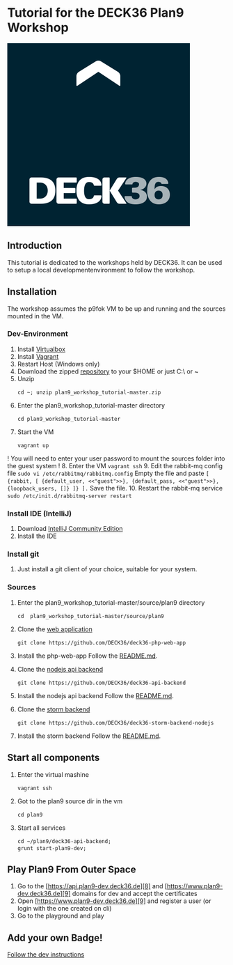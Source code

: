 Tutorial for the DECK36 Plan9 Workshop
======================================
[1]: https://www.virtualbox.org/wiki/Downloads "Virtual Box"
[2]: http://www.vagrantup.com/downloads.html "Vagrant"
[3]: https://github.com/DECK36/plan9_workshop_tutorial/archive/master.zip "Workshop Repo"
[4]: https://github.com/DECK36/deck36-php-web-app "Plan9 Web Application"
[5]: https://github.com/DECK36/deck36-api-backend "Plan9 NodeJS API Backend"
[6]: https://github.com/DECK36/deck36-storm-backend-nodejs "Plan9 Storm Backend with NodeJS"
[7]: http://www.jetbrains.com/idea/download "IntelliJ Download"
[8]: https://api.plan9-dev.deck36.de "Api dev"
[9]: https://www.plan9-dev.deck36.de "Plan9 dev"
[DEVMD]: ./DEV.md "Devmd"
[logo]: ./deck36.png "Deck36 Logo"

![Deck36 Logo][logo]

## Introduction
This tutorial is dedicated to the workshops held by DECK36.
It can be used to setup a local developmentenvironment to follow the workshop.

## Installation
The workshop assumes the p9fok VM to be up and running and the sources mounted in the VM.

### Dev-Environment
1. Install [Virtualbox][1]
2. Install [Vagrant][2]
3. Restart Host (Windows only)
4. Download the zipped [repository][3] to your $HOME or just C:\ or ~
5. Unzip
    ```
    cd ~; unzip plan9_workshop_tutorial-master.zip
    ```
6. Enter the plan9_workshop_tutorial-master directory
    ```
    cd plan9_workshop_tutorial-master
    ```
7. Start the VM
    ```
    vagrant up
    ```
! You will need to enter your user password to mount the sources folder into the guest system !
8. Enter the VM
    ```
    vagrant ssh
    ```
9. Edit the rabbit-mq config file
    ```
    sudo vi /etc/rabbitmq/rabbitmq.config
    ```
    Empty the file and paste
    ```
    [
      {rabbit, [
        {default_user, <<"guest">>},
        {default_pass, <<"guest">>},
        {loopback_users, []}
      ]}
    ].
    ```
    Save the file.
10. Restart the rabbit-mq service
    ```
    sudo /etc/init.d/rabbitmq-server restart
    ```

### Install IDE (IntelliJ)
1. Download [IntelliJ Community Edition][7]
2. Install the IDE

### Install git
1. Just install a git client of your choice, suitable for your system.

### Sources
1. Enter the plan9_workshop_tutorial-master/source/plan9 directory
    ```
    cd  plan9_workshop_tutorial-master/source/plan9
    ```
2. Clone the [web application][4]
    ```
    git clone https://github.com/DECK36/deck36-php-web-app
    ```
3. Install the php-web-app
    Follow the [README.md][4].

4. Clone the [nodejs api backend][5]
    ```
    git clone https://github.com/DECK36/deck36-api-backend
    ```
5. Install the nodejs api backend
    Follow the [README.md][5].

6. Clone the [storm backend][6]
    ```
    git clone https://github.com/DECK36/deck36-storm-backend-nodejs
    ```
7. Install the storm backend
    Follow the [README.md][7].

## Start all components
1. Enter the virtual mashine
    ```
    vagrant ssh
    ```
2. Got to the plan9 source dir in the vm
    ```
    cd plan9
    ```
3. Start all services
    ```
    cd ~/plan9/deck36-api-backend;
    grunt start-plan9-dev;
    ```

## Play Plan9 From Outer Space
1. Go to the [https://api.plan9-dev.deck36.de][8] and [https://www.plan9-dev.deck36.de][9] domains for dev and accept the certificates
2. Open [https://www.plan9-dev.deck36.de][9] and register a user (or login with the one created on cli)
3. Go to the playground and play

## Add your own Badge!
[Follow the dev instructions][DEVMD]
